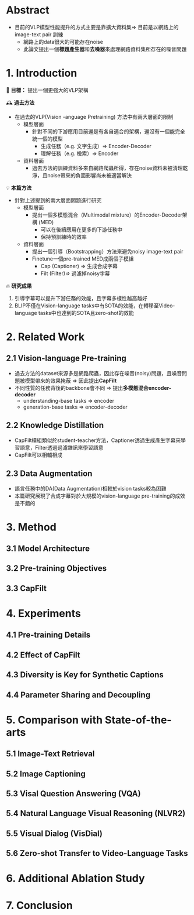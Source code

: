 # Abstract
- 目前的VLP模型性能提升的方式主要是靠擴大資料集⇒ 目前是以網路上的image-text pair 訓練
    - 網路上的data很大的可能存在noise
    - 此論文提出一個**標題產生器**和**去噪器**來處理網路資料集所存在的噪音問題

# 1. Introduction

🎯 **目標：** 提出一個更強大的VLP架構

🕰️ **過去方法**
- 在過去的VLP(Vision -anguage Pretraining) 方法中有兩大層面的限制
    - 模型層面
        - 針對不同的下游應用目前還是有各自適合的架構，還沒有一個能完全統一個的模型
            - 生成任務（e.g. 文字生成）⇒ Encoder-Decoder
            - 理解任務（e.g. 檢索）⇒ Encoder
    - 資料層面
        - 過去方法的訓練資料多來自網路爬蟲所得，存在noise資料未被清理乾淨，且noise帶來的負面影響尚未被適當解決

💡 **本篇方法**

- 針對上述提到的兩大層面問題進行研究
    - 模型層面
        - 提出一個多模態混合（Multimodal mixture）的Encoder-Decoder架構 (MED)
            - 可以在後續應用在更多的下游任務中
            - 保持預訓練時的效率
    - 資料層面
        - 提出一個引導（Bootstrapping）方法來避免noisy image-text pair
        - Finetune一個pre-trained MED成兩個子模組
            - Cap (Captioner) ⇒ 生成合成字幕
            - Filt (Filter)⇒ 過濾掉noisy字幕

🔥 **研究成果**

1. 引導字幕可以提升下游任務的效能，且字幕多樣性越高越好
2. BLIP不僅在Vision-language tasks中有SOTA的效能，在轉移至Video-language tasks中也達到的SOTA且zero-shot的效能

# 2. Related Work

## 2.1 Vision-language Pre-training
- 過去方法的dataset來源多是網路爬蟲，因此存在噪音(noisy)問題，且噪音問題被模型帶來的效果掩蔽 ⇒ 因此提出**CapFilt**
- 不同性質的任務背後的backbone會不同 ⇒ 提出**多模態混合encoder-decoder**
    - understanding-base tasks ⇒ encoder
    - generation-base tasks ⇒ encoder-decoder

## 2.2 Knowledge Distillation
- CapFilt模組類似於student-teacher方法，Captioner透過生成產生字幕來學習語意，Filter透過過濾雜訊來學習語意
- CapFilt可以相輔相成

## 2.3 Data Augmentation
- 語言任務中的DA(Data Augmentation)相較於vision tasks較為困難
- 本篇研究展現了合成字幕對於大規模的vision-language pre-training的成效是不錯的

# 3. Method

## 3.1 Model Architecture

## 3.2 Pre-training Objectives

## 3.3 CapFilt

# 4. Experiments

## 4.1 Pre-training Details

## 4.2 Effect of CapFilt

## 4.3 Diversity is Key for Synthetic Captions

## 4.4 Parameter Sharing and Decoupling

# 5.  Comparison with State-of-the-arts

## 5.1 Image-Text Retrieval

## 5.2 Image Captioning

## 5.3 Visal Question Answering (VQA)

## 5.4 Natural Language Visual Reasoning (NLVR2)

## 5.5 Visual Dialog (VisDial)

## 5.6 Zero-shot Transfer to Video-Language Tasks

# 6. Additional Ablation Study

# 7. Conclusion